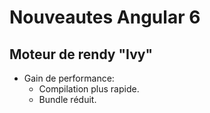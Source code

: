 # Nouveautes Angular 6

## Moteur de rendy "Ivy"

  * Gain de performance: 
     * Compilation plus rapide.
     * Bundle réduit.
